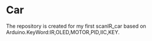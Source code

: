 # Car
The repository is created for my first scanIR_car based on Arduino.KeyWord:IR,OLED,MOTOR,PID,IIC,KEY.
